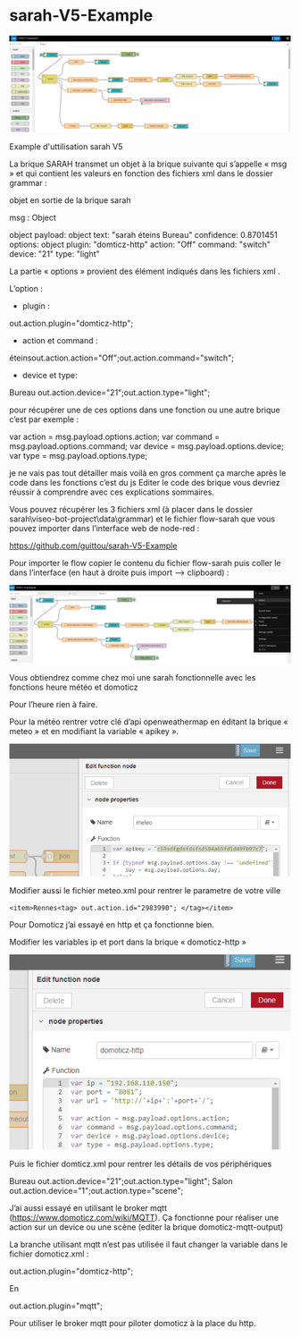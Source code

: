 # sarah-V5-Example
![GitHub Logo](/images/flow.png)

Example d'uttilisation sarah V5

La brique SARAH transmet un objet à la brique suivante qui s’appelle « msg » et qui contient les valeurs en  fonction des fichiers xml dans le dossier grammar :

objet en sortie de la brique sarah

msg : Object

object
payload: object
  text: "sarah éteins Bureau"
  confidence: 0.8701451
options: object
  plugin: "domticz-http"
  action: "Off"
  command: "switch"
  device: "21"
  type: "light"

La partie « options »  provient des élément indiqués dans les fichiers xml .

L’option :

-	plugin : 

 <tag>out.action.plugin="domticz-http";</tag> 

-	action et command :

<item>éteins<tag>out.action.action="Off";</tag><tag>out.action.command="switch";</tag></item>

-	device et type:

 <item>Bureau <tag>out.action.device="21";</tag><tag>out.action.type="light";</tag></item>

pour récupérer une de ces options dans une fonction ou une autre brique c’est par exemple :

  var action = msg.payload.options.action;
  var command = msg.payload.options.command;
  var device = msg.payload.options.device;
  var type = msg.payload.options.type; 

je ne vais pas tout détailler mais voilà en gros comment ça marche après le code dans les fonctions c’est du js
Editer le code des brique vous devriez réussir à comprendre avec ces explications sommaires.

Vous pouvez récupérer  les 3 fichiers xml (à placer dans le dossier sarah\viseo-bot-project\data\grammar) et le fichier flow-sarah que vous pouvez importer dans l’interface web de node-red :

https://github.com/guittou/sarah-V5-Example

Pour importer le flow copier le contenu du fichier flow-sarah puis coller le dans l’interface (en haut à droite puis import --> clipboard) :

![GitHub Logo](/images/import-flow.png)

Vous obtiendrez comme chez moi une sarah fonctionnelle avec les fonctions heure météo et domoticz

Pour l’heure rien à faire.

Pour la météo rentrer votre clé d’api openweathermap en éditant la brique « meteo » et en modifiant la variable « apikey ».

![GitHub Logo](/images/apikey.png)

Modifier aussi le fichier meteo.xml pour rentrer le parametre de votre ville

	<item>Rennes<tag> out.action.id="2983990"; </tag></item>

Pour Domoticz j’ai essayé en http et ça fonctionne bien.

Modifier les variables ip et port dans la brique « domoticz-http »

![GitHub Logo](/images/domoticz-http.png)

Puis le fichier domticz.xml pour rentrer les détails de vos périphériques

<item>Bureau <tag>out.action.device="21";</tag><tag>out.action.type="light";</tag></item>
<item>Salon <tag>out.action.device="1";</tag><tag>out.action.type="scene";</tag></item>

J’ai aussi essayé en utilisant le broker mqtt  (https://www.domoticz.com/wiki/MQTT).
Ça fonctionne pour réaliser une action sur un device ou une scène (editer la brique domoticz-mqtt-output)

La branche utilisant mqtt n’est pas utilisée il faut  changer la variable dans le fichier domoticz.xml :

  <tag>out.action.plugin="domticz-http";</tag>
  
En
  
  <tag>out.action.plugin="mqtt";</tag>

Pour utiliser le broker mqtt pour piloter domoticz à la place du http.
















